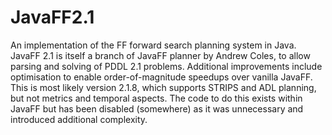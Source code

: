 # JavaFF2.1
An implementation of the FF forward search planning system in Java. JavaFF 2.1 is itself a branch of JavaFF planner by Andrew Coles, to allow parsing and solving of PDDL 2.1 problems. Additional improvements include optimisation to enable order-of-magnitude speedups over vanilla JavaFF. This is most likely version 2.1.8, which supports STRIPS and ADL planning, but not metrics and temporal aspects. The code to do this exists within JavaFF but has been disabled (somewhere) as it was unnecessary and introduced additional complexity.

